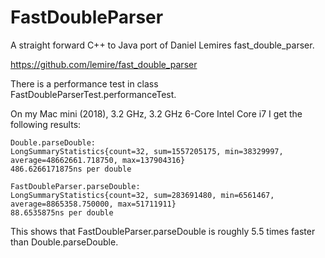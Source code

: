 # FastDoubleParser

A straight forward C++ to Java port of Daniel Lemires fast_double_parser.

https://github.com/lemire/fast_double_parser

There is a performance test in class FastDoubleParserTest.performanceTest.

On my Mac mini (2018), 3.2 GHz, 3.2 GHz 6-Core Intel Core i7 I get the following results:

    Double.parseDouble:
    LongSummaryStatistics{count=32, sum=1557205175, min=38329997, average=48662661.718750, max=137904316}
    486.6266171875ns per double

    FastDoubleParser.parseDouble:
    LongSummaryStatistics{count=32, sum=283691480, min=6561467, average=8865358.750000, max=51711911}
    88.6535875ns per double

This shows that FastDoubleParser.parseDouble is roughly 5.5 times faster than Double.parseDouble.